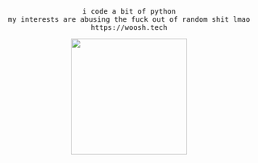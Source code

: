 <pre align="center">
i code a bit of python
my interests are abusing the fuck out of random shit lmao
https://woosh.tech
</pre>

<p align="center">
  
<img height= "230" src="https://lanyard.cnrad.dev/api/359324997707366402?idleMessage=doing%20nothing&animated=true" />

</p>
